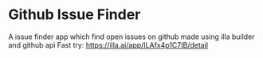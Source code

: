 # Github Issue Finder
A issue finder app which find open issues on github made using illa builder and github api
Fast try: https://illa.ai/app/ILAfx4p1C7IB/detail
